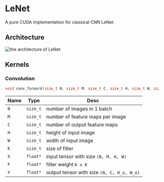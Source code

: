 # LeNet

A pure CUDA implementation for classical CNN LeNet.

## Architecture

![the architecture of LeNet](https://upload.wikimedia.org/wikipedia/commons/3/35/LeNet-5_architecture.svg!)

## Kernels

### Convolution

```cpp
void conv_forward(size_t N, size_t M, size_t C, size_t H, size_t W, size_t K, float* X, float* F, float* Y);
```

| Name | Type | Desc|
| ------------- | -------------- | -------------- |
| `N` | `size_t` | number of images in 1 batch |
| `M` | `size_t` | number of feature maps per image |
| `C` | `size_t` | number of output feature maps |
| `H` | `size_t` | height of input image |
| `W` | `size_t` | width of input image |
| `K` | `size_t` | size of filter |
| `X` | `float*` | input tensor with size `(N, M, H, W)` |
| `F` | `float*` | filter weight `K x K` |
| `Y` | `float*` | output tensor with size `(N, C, H_o, W_o)` |
